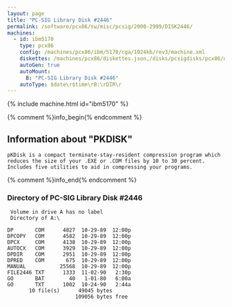 ```yaml
---
layout: page
title: "PC-SIG Library Disk #2446"
permalink: /software/pcx86/sw/misc/pcsig/2000-2999/DISK2446/
machines:
  - id: ibm5170
    type: pcx86
    config: /machines/pcx86/ibm/5170/cga/1024kb/rev3/machine.xml
    diskettes: /machines/pcx86/diskettes.json,/disks/pcsigdisks/pcx86/diskettes.json
    autoGen: true
    autoMount:
      B: "PC-SIG Library Disk #2446"
    autoType: $date\r$time\rB:\rDIR\r
---
```


{% include machine.html id="ibm5170" %}

{% comment %}info_begin{% endcomment %}

## Information about "PKDISK"

    pKDisk is a compact terminate-stay-resident compression program which
    reduces the size of your .EXE or .COM files by 10 to 30 percent.
    Includes five utilities to aid in compressing your programs.
{% comment %}info_end{% endcomment %}


### Directory of PC-SIG Library Disk #2446

     Volume in drive A has no label
     Directory of A:\

    DP       COM      4827  10-29-89  12:00p
    DPCOPY   COM      4582  10-29-89  12:00p
    DPCX     COM      4138  10-29-89  12:00p
    AUTOCX   COM      3929  10-29-89  12:00p
    DPDIR    COM      2951  10-29-89  12:00p
    DPRED    COM       675  10-29-89  12:00p
    MANUAL           25568  10-29-89  12:00p
    FILE2446 TXT      1333  11-02-90   2:30p
    GO       BAT        40   1-01-80   6:00a
    GO       TXT      1002  10-24-90   2:44a
           10 file(s)      49045 bytes
                          109056 bytes free
